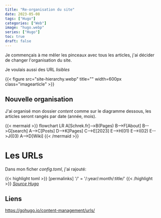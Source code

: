 ```yaml
---
title: "Re-organisation du site"
date: 2023-05-08
tags: ["Hugo"]
categories: ["Web"]
image: "hugo.webp"
series: ["Hugo"]
toc: true
draft: false
---
```

Je commençais à me mêler les pinceaux avec tous les articles, j'ai décider de changer l'organisation du site.

Je voulais aussi des URL *lisibles*

{{< figure src="site-hierarchy.webp" title="" width=600px class="imagearticle" >}}

## Nouvelle organisation
J'ai organisé mon dossier *content* comme sur le diagramme dessous, les articles seront rangés par date (année, mois). 

{{< mermaid >}}
 flowchart LR
    A[Schrek.fr]-->B(Pages)
    B-->F[About]
    B-->G[search]
    A-->C[Posts]
    D-->K[Pages]
    C-->E[2023]
    E-->H(01)
    E-->I(02)
    E-->J(03) 
    A-->D[Wiki]
{{< /mermaid >}}

# Les URLs
Dans mon ficher *config.toml*, j'ai rajouté:

{{< highlight toml >}}
[permalinks]
  '/' = '/:year/:month/:title/'
{{< /highlight >}}
[*Source Hugo*](https://gohugo.io/content-management/urls/#permalinks-examples)


## Liens
https://gohugo.io/content-management/urls/



